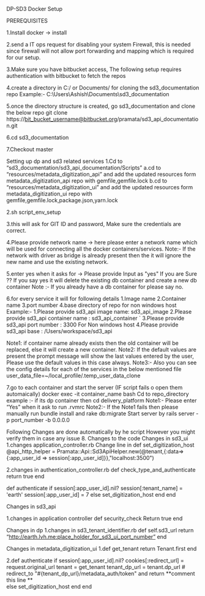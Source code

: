 DP-SD3 Docker Setup

PREREQUISITES

1.Install docker -> install

2.send a IT ops request for disabling your system Firewall, this is needed since firewall will not allow port forwarding and mapping which is required for our setup.

3.Make sure you have bitbucket access, The following setup requires authentication with bitbucket to fetch the repos

4.create a directory in C:/ or Documents/ for cloning the sd3_documentation repo
Example:- C:\Users\Ashish\Documents\sd3_documentation

5.once the directory structure is created, go sd3_documentation and clone the below repo
	git clone https://bit_bucket_username@bitbucket.org/pramata/sd3_api_documentation.git

6.cd sd3_documentation

7.Checkout master



Setting up dp and sd3 related services
1.Cd to “sd3_documentation/sd3_api_documentation/Scripts”
	a.cd to “resources/metadata_digitization_api” and add the updated resources form metadata_digitization_api repo with gemfile,gemfile.lock
	b.cd to “resources/metadata_digitization_ui” and add the updated resources form metadata_digitization_ui repo with gemfile,gemfile.lock,package.json,yarn.lock

2.sh script_env_setup

3.this will ask for GIT ID and password, Make sure the credentials are correct.

4.Please provide network name -> here please enter a network name which will be used for connecting all the docker containers/services.
	Note:- If the network with driver as bridge is already present then the it will ignore the new name and use the existing network.

5.enter yes when it asks for ->  Please provide Input as "yes" If you are Sure ?? 
	If you say yes it will delete the existing db container and create a new db container
	Note :- If you already have a db container for please say no.

6.for every service it will for following details
	1.Image name
	2.Container name
	3.port number
	4.base directory of repo for non windows host
Example:-
	1.Please provide sd3_api image name: sd3_api_image
	2.Please provide sd3_api container name : sd3_api_container
`	3.Please provide sd3_api port number : 3300
For Non windows host
	4.Please provide sd3_api base : /Users/workspace/sd3_api

Note1: if container name already exists then the old container will be replaced, else it will create a new container.
Note2: If the default values are present the prompt message will show the last values entered by the user, Please use the default values in this case always.
Note3:- Also you can see the config details for each of the services in the below mentioned file
user_data_file=~/local_profile/.temp_user_data_clone


7.go to each container and start the server (IF script fails o open them automaically)
	docker exec -it container_name bash
	Cd to repo_directory example :- if its dp container then cd delivery_platform
	Note1:- Please enter “Yes” when it ask to run .rvmrc
	Note2:- If the Note1 fails then please manually run bundle install and rake db:migrate
	Start server by rails server -p port_number -b 0.0.0.0


Following Changes are done automatically by he script However you might verify them in case any issue 
8. Changes to the code 
Changes in sd3_ui
1.changes application_controller.rb
	Change line in def set_digitization_host
	@api_http_helper = Pramata::Api::Sd3ApiHelper.new(@tenant,{:data=>{:app_user_id => session[:app_user_id]}},"localhost:3500")

2.changes in authentication_controller.rb
def check_type_and_authenticate
return true
end

 def authenticate 
    if session[:app_user_id].nil?
      session[:tenant_name] = 'earth'
      session[:app_user_id] = 7
    else
      set_digitization_host
    end
  end


Changes in sd3_api

1.changes in application controller
 def security_check
Return true
end


Changes in dp
1.changes in sd3_tenant_identifier.rb
def self.sd3_url
    return “http://earth.lvh.me:place_holder_for_sd3_ui_port_number”
end

Changes in metadata_digitization_ui
1.def get_tenant
		return Tenant.first
	end

2.def authenticate
	if session[:app_user_id].nil?
      cookies[:redirect_url] = request.original_url
      tenant = get_tenant
      tenant_dp_url = tenant.dp_url
      # redirect_to "#{tenant_dp_url}/metadata_auth/token" and return		**comment this line **	
    else
      set_digitization_host
    end
  end

